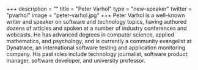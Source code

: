 +++
description = ""
title = "Peter Varhol"
type = "new-speaker"
twitter = "pvarhol"
image = "peter-varhol.jpg"
+++
Peter Varhol is a well-known writer and speaker on software and technology topics, having authored dozens of articles and spoken at a number of industry conferences and webcasts. He has advanced degrees in computer science, applied mathematics, and psychology, and is currently a community evangelist at Dynatrace, an international software testing and application monitoring company. His past roles include technology journalist, software product manager, software developer, and university professor.